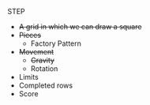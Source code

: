 STEP

- ~~A grid in which we can draw a square~~
- ~~Pieces~~
  - Factory Pattern
- ~~Movement~~
  - ~~Gravity~~
  - Rotation
- Limits
- Completed rows
- Score
